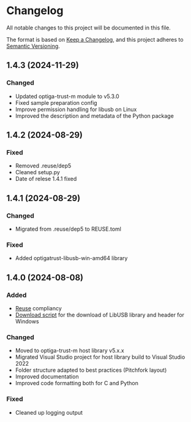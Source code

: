 # Changelog

All notable changes to this project will be documented in this file.

The format is based on [Keep a Changelog](https://keepachangelog.com/en/1.0.0/),
and this project adheres to [Semantic Versioning](https://semver.org/spec/v2.0.0.html).

## 1.4.3 (2024-11-29)

### Changed
- Updated optiga-trust-m module to v5.3.0
- Fixed sample preparation config
- Improve permission handling for libusb on Linux
- Improved the description and metadata of the Python package

## 1.4.2 (2024-08-29)

### Fixed
- Removed .reuse/dep5
- Cleaned setup.py
- Date of relese 1.4.1 fixed

## 1.4.1 (2024-08-29)

### Changed
- Migrated from .reuse/dep5 to REUSE.toml

### Fixed
- Added optigatrust-libusb-win-amd64 library

## 1.4.0 (2024-08-08)

### Added
- [Reuse](https://reuse.software/) compliancy
- [Download script](extras/optiga-trust-m/download_libusb_windows.bat) for the download of LibUSB library and header for Windows

### Changed
- Moved to optiga-trust-m host library v5.x.x
- Migrated Visual Studio project for host library build to Visual Studio 2022
- Folder structure adapted to best practices (Pitchfork layout)
- Improved documentation
- Improved code formatting both for C and Python

### Fixed
- Cleaned up logging output

